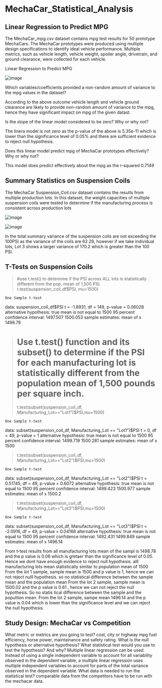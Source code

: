 # MechaCar_Statistical_Analysis

## Linear Regression to Predict MPG

The MechaCar_mpg.csv dataset contains mpg test results for 50 prototype MechaCars. The MechaCar prototypes were produced using multiple design specifications to identify ideal vehicle performance. Multiple metrics, such as vehicle length, vehicle weight, spoiler angle, drivetrain, and ground clearance, were collected for each vehicle.

Linear Regression to Predict MPG

![image](https://user-images.githubusercontent.com/93686963/155866292-19680734-97a2-45a0-a400-ba6de0f674bc.png)

Which variables/coefficients provided a non-random amount of variance to the mpg values in the dataset?

According to the above outcome vehicle length and vehicle ground clearance are likely to provide non-random amount of variance to the mpg, hence they have significant impact on mpg of the given datast.

Is the slope of the linear model considered to be zero? Why or why not?

The linera model is not zero as the p-value of the above is 5.35e-11 which is lower than the significance level of 0.05% and there are sufficient evidence to reject null hypothesis.

Does this linear model predict mpg of MechaCar prototypes effectively? Why or why not?

This model does predict effectively about the mpg as the r-squared 0.7149


## Summary Statistics on Suspension Coils

The MechaCar Suspension_Coil.csv dataset contains the results from multiple production lots. In this dataset, the weight capacities of multiple suspension coils were tested to determine if the manufacturing process is consistent across production lots


![image](https://user-images.githubusercontent.com/93686963/155866531-54c77099-76b9-412c-8ed7-d86d05b3752f.png)

![image](https://user-images.githubusercontent.com/93686963/155866542-f7986bbf-a6ac-4601-814b-2283d9fecebd.png)

In the total summary variance of the suspension coils are not exceeding the 100PSI as the variance of the coils are 62.29, however if we take individual lots, Lot 3 shows a larger variance of 170.2 which is greater than the 100 PSI.

## T-Tests on Suspension Coils



> #use t.test() to determine if the PSI across ALL lots is statistically different from the pop. mean of 1,500 PSI.
> t.test(suspension_coil_df$PSI, mu=1500)

	One Sample t-test

data:  suspension_coil_df$PSI
t = -1.8931, df = 149, p-value = 0.06028
alternative hypothesis: true mean is not equal to 1500
95 percent confidence interval:
 1497.507 1500.053
sample estimates:
mean of x 
  1498.78 

> 
> 
> # Use t.test() function and its subset() to determine if the PSI for each manufacturing lot is statistically different from the population mean of 1,500 pounds per square inch.
> t.test(subset(suspension_coil_df, Manufacturing_Lot=="Lot1")$PSI,mu=1500)

	One Sample t-test

data:  subset(suspension_coil_df, Manufacturing_Lot == "Lot1")$PSI
t = 0, df = 49, p-value = 1
alternative hypothesis: true mean is not equal to 1500
95 percent confidence interval:
 1499.719 1500.281
sample estimates:
mean of x 
     1500 

> t.test(subset(suspension_coil_df, Manufacturing_Lot=="Lot2")$PSI,mu=1500)

	One Sample t-test

data:  subset(suspension_coil_df, Manufacturing_Lot == "Lot2")$PSI
t = 0.51745, df = 49, p-value = 0.6072
alternative hypothesis: true mean is not equal to 1500
95 percent confidence interval:
 1499.423 1500.977
sample estimates:
mean of x 
   1500.2 

> t.test(subset(suspension_coil_df, Manufacturing_Lot=="Lot3")$PSI,mu=1500)

	One Sample t-test

data:  subset(suspension_coil_df, Manufacturing_Lot == "Lot3")$PSI
t = -2.0916, df = 49, p-value = 0.04168
alternative hypothesis: true mean is not equal to 1500
95 percent confidence interval:
 1492.431 1499.849
sample estimates:
mean of x 
  1496.14 

From t-test results from all manufacturing lots mean of the sampl is 1498.78 and the p value is 0.06 which is gretaer than the significance level of 0.05. Hence we dont have enough evidence to reject null hypothesis. alll manufacturing lots mean statistically similar to population mean of 1500
From the lot 1 sample, sample mean is 1500 and p value is 1, hence we can not reject nulll hypothesis. so no statistical difference between the sample mean and the population mean
From the lot 2 sample, sample mean is 1500.02 and the p value is 0.61 , hence we can not reject the null hypothesis. So no statis tical difference between the sample and the popultion mean.
From the lot 2 sample, sampe mean 1496.14 and the p value is 0.04 which is lower than the significance level and we can reject the null hypothesis.

## Study Design: MechaCar vs Competition
What metric or metrics are you going to test?
 cost, city or highway mpg fuel efficiency, horse power, maintainance and safety rating.
What is the null hypothesis or alternative hypothesis?
What statistical test would you use to test the hypothesis? And why?
 Multiple linear regression can be used. Instead of using a single independent variable to account for all variability observed in the dependent variable, a multiple linear regression uses multiple independent variables to account for parts of the total variance observed in the dependent variable.
What data is needed to run the statistical test?
 comparable data from the competitors have to be run with the mechacar data.
